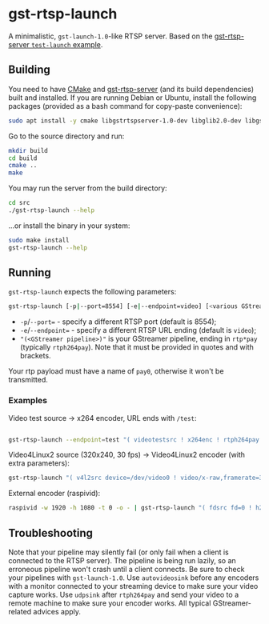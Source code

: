 # gst-rtsp-launch

A minimalistic, `gst-launch-1.0`-like RTSP server. Based on the [gst-rtsp-server `test-launch` example](https://github.com/GStreamer/gst-rtsp-server/blob/master/examples/test-launch.c).

## Building

You need to have [CMake](https://cmake.org/) and [gst-rtsp-server](https://github.com/GStreamer/gst-rtsp-server) (and its build dependencies) built and installed. If you are running Debian or Ubuntu, install the following packages (provided as a bash command for copy-paste convenience):

```bash
sudo apt install -y cmake libgstrtspserver-1.0-dev libglib2.0-dev libgstreamer1.0-dev
```

Go to the source directory and run:

```bash
mkdir build
cd build
cmake ..
make
```

You may run the server from the build directory:

```bash
cd src
./gst-rtsp-launch --help
```

...or install the binary in your system:

```bash
sudo make install
gst-rtsp-launch --help
```

## Running

`gst-rtsp-launch` expects the following parameters:

```bash
gst-rtsp-launch [-p|--port=8554] [-e|--endpoint=video] [<various GStreamer options>] "( <GStreamer pipeline> )"
```

* `-p`/`--port=` - specify a different RTSP port (default is 8554);
* `-e`/`--endpoint=` - specify a different RTSP URL ending (default is `video`);
* `"(<GStreamer pipeline>)"` is your GStreamer pipeline, ending in `rtp*pay` (typically `rtph264pay`). Note that it must be provided in quotes and with brackets.

Your rtp payload must have a name of `pay0`, otherwise it won't be transmitted.

### Examples

Video test source -> x264 encoder, URL ends with `/test`:

```bash

gst-rtsp-launch --endpoint=test "( videotestsrc ! x264enc ! rtph264pay name=pay0 pt=96 )"
```

Video4Linux2 source (320x240, 30 fps) -> Video4Linux2 encoder (with extra parameters):

```bash
gst-rtsp-launch "( v4l2src device=/dev/video0 ! video/x-raw,framerate=30/1,width=320,height=240 ! v4l2h264enc output-io-mode=4 extra-controls=\"encode,frame_level_rate_control_enable=1,h264_profile=4,h264_level=13,video_bitrate=300000,h264_i_frame_period=5;\" ! rtph264pay name=pay0 pt=96 )"
```

External encoder (raspivid):

```bash
raspivid -w 1920 -h 1080 -t 0 -o - | gst-rtsp-launch "( fdsrc fd=0 ! h264parse ! rtph264pay name=pay0 pt=96 )"
```

## Troubleshooting

Note that your pipeline may silently fail (or only fail when a client is connected to the RTSP server). The pipeline is being run lazily, so an erroneous pipeline won't crash until a client connects. Be sure to check your pipelines with `gst-launch-1.0`. Use `autovideosink` before any encoders with a monitor connected to your streaming device to make sure your video capture works. Use `udpsink` after `rtph264pay` and send your video to a remote machine to make sure your encoder works. All typical GStreamer-related advices apply.
